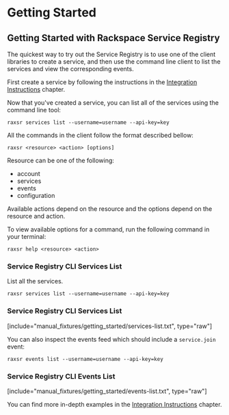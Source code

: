 # Getting Started

## Getting Started with Rackspace Service Registry

The quickest way to try out the Service Registry is to use one of the
client libraries to create a service, and then use the command line
client to list the services and view the corresponding events.

First create a service by following the instructions in the
[Integration Instructions](integration-instructions) chapter.

Now that you've created a service, you can list all of the services using
the command line tool:

```shell
raxsr services list --username=username --api-key=key
```

All the commands in the client follow the format described bellow:

```shell
raxsr <resource> <action> [options]
```

Resource can be one of the following:

* account
* services
* events
* configuration

Available actions depend on the resource and the options depend on the resource
and action.

To view available options for a command, run the following command in your
terminal:

```shell
raxsr help <resource> <action>
```

### Service Registry CLI Services List

List all the services.

```shell
raxsr services list --username=username --api-key=key
```

### Service Registry CLI Services List

[include="manual_fixtures/getting_started/services-list.txt", type="raw"]

You can also inspect the events feed which should include a `service.join`
event:

```shell
raxsr events list --username=username --api-key=key
```

### Service Registry CLI Events List

[include="manual_fixtures/getting_started/events-list.txt", type="raw"]

You can find more in-depth examples in the
[Integration Instructions](integration-instructions) chapter.
